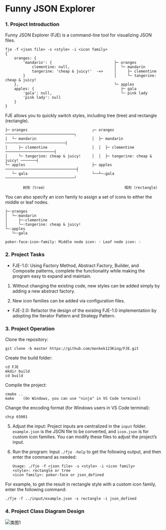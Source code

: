 # Funny JSON Explorer

### 1. Project Introduction

Funny JSON Explorer (FJE) is a command-line tool for visualizing JSON files.

```shell
fje -f <json file> -s <style> -i <icon family>
{
    oranges: {
        'mandarin': {                            ├─ oranges
            clementine: null,                    │  └─ mandarin
            tangerine: 'cheap & juicy!'  -=>     │     ├─ clementine
        }                                        │     └─ tangerine: cheap & juicy!
    },                                           └─ apples
    apples: {                                       ├─ gala
        'gala': null,                               └─ pink lady
        'pink lady': null
    }
}
```

FJE allows you to quickly switch styles, including tree (tree) and rectangle (rectangle).

```
├─ oranges                             ┌─ oranges ───────────────────────────────┐
│  └─ mandarin                         │  ├─ mandarin ───────────────────────────┤
│     ├─ clementine                    │  │  ├─ clementine ──────────────────────┤
│     └─ tangerine: cheap & juicy!     │  │  ├─ tangerine: cheap & juicy! ───────┤
└─ apples                              ├─ apples ────────────────────────────────┤
   └─ gala                             └──┴─✩gala ───────────────────────────────┘

        树形（tree）                                   矩形（rectangle）
````

You can also specify an icon family to assign a set of icons to either the middle or leaf nodes.

```
├─♢oranges                                 
│  └─♢mandarin                             
│     ├─♤clementine                        
│     └─♤tangerine: cheap & juicy!    
└─♢apples                                  
   └─♤gala                                 

poker-face-icon-family: Middle node icon: ♢ Leaf node icon: ♤                 
```

### 2. Project Tasks

* FJE-1.0: Using Factory Method, Abstract Factory, Builder, and Composite patterns, complete the functionality while making the program easy to expand and maintain.

1. Without changing the existing code, new styles can be added simply by adding a new abstract factory.

2. New icon families can be added via configuration files.

* FJE-2.0: Refactor the design of the existing FJE-1.0 implementation by adopting the Iterator Pattern and Strategy Pattern.

### 3. Project Operation

Clone the repository:

   ```
   git clone -b master https://github.com/monkek123King/FJE.git
   ```

Create the build folder:

   ```
   cd FJE
   mkdir build
   cd build
   ```

Compile the project:

   ```
   cmake ..
   make    (On Windows, you can use "ninja" in VS Code terminal)
   ```

Change the encoding format (for Windows users in VS Code terminal):

   ```
   chcp 65001
   ```

5. Adjust the input: Project inputs are centralized in the `input` folder. `example.json` is the JSON file to be converted, and `icon.json` is for custom icon families. You can modify these files to adjust the project’s input.

6. Run the program: Input `./fje -help` to get the following output, and then enter the command as needed:

   ```
   Usage: ./fje -f <json file> -s <style> -i <icon family>
   <style>: rectangle or tree
   <icon family>: poker-face or json_defined
   ```

For example, to get the result in rectangle style with a custom icon family, enter the following command:

```
./fje -f ../input/example.json -s rectangle -i json_defined
```

### 4. Project Class Diagram Design
![类图1](https://github.com/user-attachments/assets/f3e65dff-aec8-48ae-9ce0-abb8bf639997)
